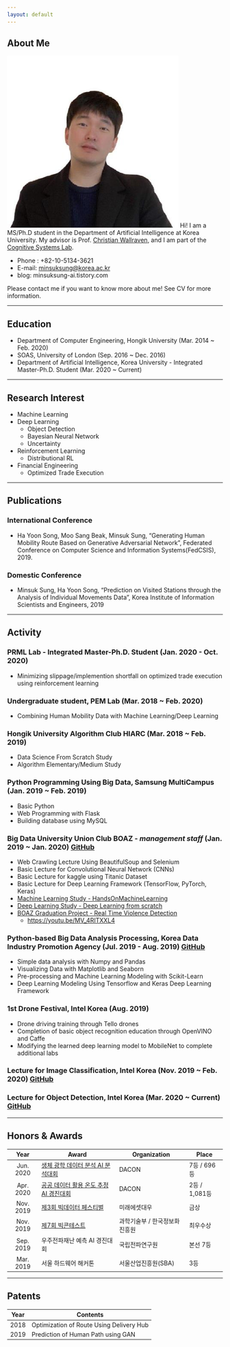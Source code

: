 ```yaml
---
layout: default
---
```


## About Me

<img class="profile-picture" src="profile.jpg">
Hi! I am a MS/Ph.D student in the Department of Artificial Intelligence at Korea University. My advisor is Prof. <a href="https://scholar.google.com/citations?hl=en&user=VJuuzLwAAAAJ">Christian Wallraven</a>, and I am part of the <a href="http://cogsys.korea.ac.kr/Cognitive_Systems.html">Cognitive Systems Lab</a>. 

- Phone : +82-10-5134-3621
- E-mail: minsuksung@korea.ac.kr
- blog: minsuksung-ai.tistory.com

Please contact me if you want to know more about me!  See CV for more information.

 <!-- This is a jekyll based resume template. You can find the full source code on [GitHub] --> 
 <!-- (https://github.com/bk2dcradle/researcher) -->

---

## Education
- Department of Computer Engineering, Hongik University (Mar. 2014 ~ Feb. 2020)
- SOAS, University of London (Sep. 2016 ~ Dec. 2016)
- Department of Artificial Intelligence, Korea University - Integrated Master-Ph.D. Student (Mar. 2020 ~ Current)

---

## Research Interest
- Machine Learning
- Deep Learning
    - Object Detection
    - Bayesian Neural Network
    - Uncertainty
- Reinforcement Learning
    - Distributional RL
- Financial Engineering
    - Optimized Trade Execution
---

## Publications
### International Conference
- Ha Yoon Song, Moo Sang Beak, Minsuk Sung, “Generating Human Mobility Route Based on Generative Adversarial Network”, Federated Conference on Computer Science and Information Systems(FedCSIS),  2019.

### Domestic Conference
- Minsuk Sung, Ha Yoon Song, “Prediction on Visited Stations through the Analysis of Individual Movements Data”, Korea Institute of Information Scientists and Engineers, 2019

---

## Activity
### PRML Lab - Integrated Master-Ph.D. Student (Jan. 2020 - Oct. 2020)
- Minimizing slippage/implemention shortfall on optimized trade execution using reinforcement learning

### Undergraduate student, PEM Lab (Mar. 2018 ~ Feb. 2020)
- Combining Human Mobility Data with Machine Learning/Deep Learning

### Hongik University Algorithm Club **HIARC** (Mar. 2018 ~ Feb. 2019)
- Data Science From Scratch Study
- Algorithm Elementary/Medium Study

### Python Programming Using Big Data, **Samsung MultiCampus** (Jan. 2019 ~ Feb. 2019)
- Basic Python
- Web Programming with Flask
- Building database using MySQL

### Big Data University Union Club **BOAZ** - *management staff* (Jan. 2019 ~ Jan. 2020) [GitHub](https://github.com/minsuk-sung/ssmc_python_using_bigdata)
- Web Crawling Lecture Using BeautifulSoup and Selenium
- Basic Lecture for Convolutional Neural Network (CNNs)
- Basic Lecture for kaggle using Titanic Dataset
- Basic Lecture for Deep Learning Framework (TensorFlow, PyTorch, Keras)
- [Machine Learning Study - HandsOnMachineLearning](https://github.com/mssung94/Hands-On-MachineLearning )
- [Deep Learning Study - Deep Learning from scratch](https://github.com/mssung94/deep-learning-from-scratch)
- [BOAZ Graduation Project - Real Time Violence Detection](https://github.com/mssung94/boaz-adv-project)
    - https://youtu.be/MV_4RITXXL4 
  
### Python-based Big Data Analysis Processing, Korea Data Industry Promotion Agency (Jul. 2019 - Aug. 2019) [GitHub](https://github.com/minsuk-sung/yonsei-data-campus)
- Simple data analysis with Numpy and Pandas
- Visualizing Data with Matplotlib and Seaborn
- Pre-processing and Machine Learning Modeling with Scikit-Learn
- Deep Learning Modeling Using Tensorflow and Keras Deep Learning Framework

### 1st Drone Festival, Intel Korea (Aug. 2019)
- Drone driving training through Tello drones
- Completion of basic object recognition education through OpenVINO and Caffe
- Modifying the learned deep learning model to MobileNet to complete additional labs

### Lecture for Image Classification, Intel Korea (Nov. 2019 ~ Feb. 2020) [GitHub](https://github.com/mssung94/intel-image-classification)

### Lecture for Object Detection, Intel Korea (Mar. 2020 ~ Current) [GitHub](https://github.com/minsuk-sung/intel-object-detection)

---

## Honors & Awards
|Year|Award|Organization|Place|
|:-----:|-------|----|----|
|Jun. 2020|[생체 광학 데이터 분석 AI 분석대회](https://dacon.io/competitions/official/235608/overview/) | DACON | 7등 / 696등 |
|Apr. 2020|[공공 데이터 활용 온도 추정 AI 경진대회](https://dacon.io/competitions/official/235584/overview/) | DACON | 2등 / 1,081등 |
|Nov. 2019|[제3회 빅데이터 페스티벌](https://www.miraeassetdaewoo.com/mobilew/fest/mwUnivFestmain.jsp) | 미래에셋대우 | 금상 |
|Nov. 2019|[제7회 빅콘테스트](https://www.bigcontest.or.kr/introduce/history2019.php) | 과학기술부 / 한국정보화진흥원 | 최우수상 |
|Sep. 2019|우주전파재난 예측 AI 경진대회 | 국립전파연구원 | 본선 7등 |
|Mar. 2019|서울 하드웨어 해커톤 | 서울산업진흥원(SBA) | 3등 |

---

## Patents
|Year|Contents|
|:-----:|-------|
|2018|Optimization of Route Using Delivery Hub|
|2019|Prediction of Human Path using GAN|

 <!-- This is a [link](http://google.com). Something *italics* and something **bold**.-->
 <!-- Here is a horizontal rule --- -->
 <!-- Here is a blockquote> To a great mind, nothing is little -->
